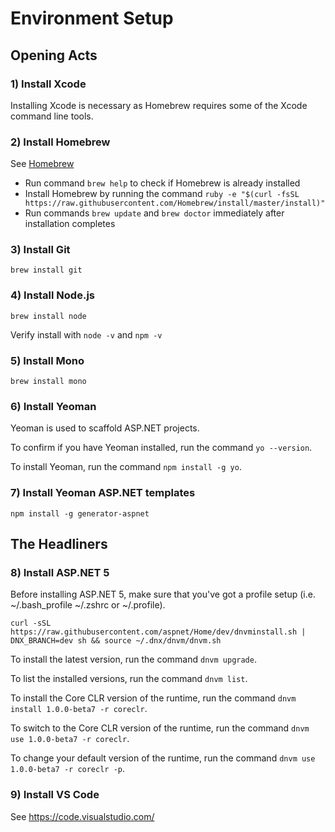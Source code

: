 
# Environment Setup

## Opening Acts

### 1) Install Xcode

Installing Xcode is necessary as Homebrew requires some of the Xcode command line tools.

### 2) Install Homebrew

See [Homebrew](http://brew.sh)

* Run command `brew help` to check if Homebrew is already installed
* Install Homebrew by running the command `ruby -e "$(curl -fsSL https://raw.githubusercontent.com/Homebrew/install/master/install)"`
* Run commands `brew update` and `brew doctor` immediately after installation completes

### 3) Install Git

`brew install git`

### 4) Install Node.js

`brew install node`

Verify install with `node -v` and `npm -v`

### 5) Install Mono

`brew install mono`

### 6) Install Yeoman

Yeoman is used to scaffold ASP.NET projects.

To confirm if you have Yeoman installed, run the command `yo --version`.

To install Yeoman, run the command `npm install -g yo`.

### 7) Install Yeoman ASP.NET templates

`npm install -g generator-aspnet`

## The Headliners

### 8) Install ASP.NET 5

Before installing ASP.NET 5, make sure that you've got a profile setup (i.e. ~/.bash_profile ~/.zshrc or ~/.profile).

```
curl -sSL https://raw.githubusercontent.com/aspnet/Home/dev/dnvminstall.sh | DNX_BRANCH=dev sh && source ~/.dnx/dnvm/dnvm.sh
```

To install the latest version, run the command `dnvm upgrade`.

To list the installed versions, run the command `dnvm list`.

To install the Core CLR version of the runtime, run the command `dnvm install 1.0.0-beta7 -r coreclr`.

To switch to the Core CLR version of the runtime, run the command `dnvm use 1.0.0-beta7 -r coreclr`.

To change your default version of the runtime, run the command `dnvm use 1.0.0-beta7 -r coreclr -p`.

### 9) Install VS Code

See https://code.visualstudio.com/
